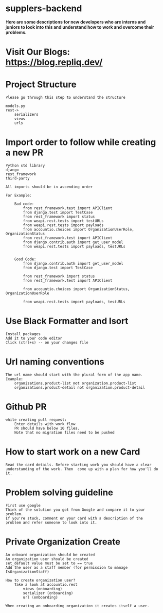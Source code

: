 # supplers-backend

**Here are some descriptions for new developers who are interns and juniors to look into this and understand how to work and overcome their problems.**

# Visit Our Blogs: https://blog.repliq.dev/

# Project Structure
    Please go through this step to understand the structure

    models.py
    rest->
        serializers
        views
        urls
    
# Import order to follow while creating a new PR
    Python std library 
    django
    rest_framework
    third-party 

    All imports should be in ascending order

    For Example:

        Bad code:
            from rest_framework.test import APIClient
            from django.test import TestCase
            from rest_framework import status
            from weapi.rest.tests import testURLs
            from weapi.rest.tests import payloads
            from accountio.choices import OrganizationUserRole, OrganizationStatus
            from rest_framework.test import APIClient
            from django.contrib.auth import get_user_model
            from weapi.rest.tests import payloads, testURLs


        Good Code:
            from django.contrib.auth import get_user_model
            from django.test import TestCase

            from rest_framework import status
            from rest_framework.test import APIClient

            from accountio.choices import OrganizationStatus, OrganizationUserRole

            from weapi.rest.tests import payloads, testURLs


# Use Black Formatter and Isort
    Install packages
    Add it to your code editor 
    Click (ctrl+s) -- on your changes file

# Url naming conventions
    The url name should start with the plural form of the app name.
    Example:
        organizations.product-list not organization.product-list
        organizations.product-detail not organization.product-detail

# Github PR
    while creating pull request:
        Enter details with work flow
        PR should have below 10 files.
        Note that no migration files need to be pushed
        
# How to start work on a new Card
    Read the card details. Before starting work you should have a clear understanding of the work. Then  come up with a plan for how you'll do it.

# Problem solving guideline
    First use google 
    Think of the solution you got from Google and compare it to your problem. 
    If you're stuck, comment on your card with a description of the problem and refer someone to look into it.

# Private Organization Create
    An onboard organization should be created
    An organization user should be created
    set_default value must be set to == true
    Add the user as a staff member (for permission to manage IsOrganizationStaff)

    How to create organization user?
        Take a look at accountio.rest
            views (onboarding)
            serializer (onboarding)
            url (onboarding)

    When creating an onboarding organization it creates itself a user.